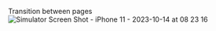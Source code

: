 Transition between pages
![Simulator Screen Shot - iPhone 11 - 2023-10-14 at 08 23 16](https://github.com/Firdevsssyildizzz/odev4/assets/128640413/3e363d30-f3ef-458f-8240-5c58a68a0cff)
